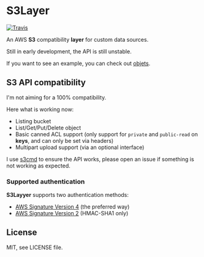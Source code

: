 # S3Layer

[![Travis](https://img.shields.io/travis/tsileo/s3layer.svg?maxAge=2592000)](https://travis-ci.org/tsileo/s3layer)

An AWS **S3** compatibility **layer** for custom data sources.

Still in early development, the API is still unstable.

If you want to see an example, you can check out [objets](https://github.com/tsileo/objets).

## S3 API compatibility

I'm not aiming for a 100% compatibility.

Here what is working now:

 - Listing bucket
 - List/Get/Put/Delete object
 - Basic canned ACL support (only support for `private` and `public-read` on **keys**, and can only be set via headers)
 - Multipart upload support (via an optional interface)

I use [s3cmd](http://s3tools.org/s3cmd) to ensure the API works, please open an issue if something is not working as expected.

### Supported authentication

**S3Layyer** supports two authentication methods:

 - [AWS Signature Version 4](http://docs.aws.amazon.com/general/latest/gr/signature-version-4.html) (the preferred way)
 - [AWS Signature Version 2](http://docs.aws.amazon.com/general/latest/gr/signature-version-2.html) (HMAC-SHA1 only)

## License

MIT, see LICENSE file.
